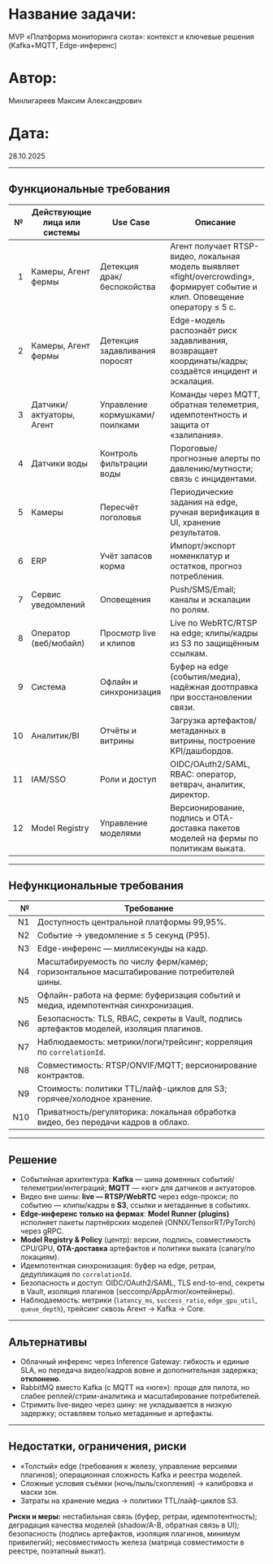 # Название задачи:

MVP «Платформа мониторинга скота»: контекст и ключевые решения (Kafka+MQTT, Edge-инференс)

# Автор:

Минлигареев Максим Александрович

# Дата:

28.10.2025

---

## Функциональные требования

|   № | Действующие лица или системы | Use Case                       | Описание                                                                                                                         |
| --: | ---------------------------- | ------------------------------ | -------------------------------------------------------------------------------------------------------------------------------- |
|   1 | Камеры, Агент фермы          | Детекция драк/беспокойства     | Агент получает RTSP-видео, локальная модель выявляет «fight/overcrowding», формирует событие и клип. Оповещение оператору ≤ 5 с. |
|   2 | Камеры, Агент фермы          | Детекция задавливания поросят  | Edge-модель распознаёт риск задавливания, возвращает координаты/кадры; создаётся инцидент и эскалация.                           |
|   3 | Датчики/актуаторы, Агент     | Управление кормушками/поилками | Команды через MQTT, обратная телеметрия, идемпотентность и защита от «залипания».                                                |
|   4 | Датчики воды                 | Контроль фильтрации воды       | Пороговые/прогнозные алерты по давлению/мутности; связь с инцидентами.                                                           |
|   5 | Камеры                       | Пересчёт поголовья             | Периодические задания на edge, ручная верификация в UI, хранение результатов.                                                    |
|   6 | ERP                          | Учёт запасов корма             | Импорт/экспорт номенклатур и остатков, прогноз потребления.                                                                      |
|   7 | Сервис уведомлений           | Оповещения                     | Push/SMS/Email; каналы и эскалации по ролям.                                                                                     |
|   8 | Оператор (веб/мобайл)        | Просмотр live и клипов         | Live по WebRTC/RTSP на edge; клипы/кадры из S3 по защищённым ссылкам.                                                            |
|   9 | Система                      | Офлайн и синхронизация         | Буфер на edge (события/медиа), надёжная доотправка при восстановлении связи.                                                     |
|  10 | Аналитик/BI                  | Отчёты и витрины               | Загрузка артефактов/метаданных в витрины, построение KPI/дашбордов.                                                              |
|  11 | IAM/SSO                      | Роли и доступ                  | OIDC/OAuth2/SAML, RBAC: оператор, ветврач, аналитик, директор.                                                                   |
|  12 | Model Registry               | Управление моделями            | Версионирование, подпись и OTA-доставка пакетов моделей на фермы по политикам выката.                                            |

---

## Нефункциональные требования

|   № | Требование                                                                               |
| --: | ---------------------------------------------------------------------------------------- |
|  N1 | Доступность центральной платформы 99,95%.                                                |
|  N2 | Событие → уведомление ≤ 5 секунд (P95).                                                  |
|  N3 | Edge-инференс — миллисекунды на кадр.                                                    |
|  N4 | Масштабируемость по числу ферм/камер; горизонтальное масштабирование потребителей шины.  |
|  N5 | Офлайн-работа на ферме: буферизация событий и медиа, идемпотентная синхронизация.        |
|  N6 | Безопасность: TLS, RBAC, секреты в Vault, подпись артефактов моделей, изоляция плагинов. |
|  N7 | Наблюдаемость: метрики/логи/трейсинг; корреляция по `correlationId`.                     |
|  N8 | Совместимость: RTSP/ONVIF/MQTT; версионирование контрактов.                              |
|  N9 | Стоимость: политики TTL/лайф-циклов для S3; горячее/холодное хранение.                   |
| N10 | Приватность/регуляторика: локальная обработка видео, без передачи кадров в облако.       |

---

## Решение

- Событийная архитектура: **Kafka** — шина доменных событий/телеметрии/интеграций; **MQTT** — «юг» для датчиков и актуаторов.
- Видео вне шины: **live — RTSP/WebRTC** через edge-прокси; по событию — клипы/кадры в **S3**, ссылки и метаданные в событиях.
- **Edge-инференс только на фермах**: **Model Runner (plugins)** исполняет пакеты партнёрских моделей (ONNX/TensorRT/PyTorch) через gRPC.
- **Model Registry & Policy** (центр): версии, подпись, совместимость CPU/GPU, **OTA-доставка** артефактов и политики выката (canary/по локациям).
- Идемпотентная синхронизация: буфер на edge, ретраи, дедупликация по `correlationId`.
- Безопасность и доступ: OIDC/OAuth2/SAML, TLS end-to-end, секреты в Vault, изоляция плагинов (seccomp/AppArmor/контейнеры).
- Наблюдаемость: метрики (`latency_ms`, `success_ratio`, `edge_gpu_util`, `queue_depth`), трейсинг сквозь Агент → Kafka → Core.

---

## Альтернативы

- Облачный инференс через Inference Gateway: гибкость и единые SLA, но передача видео/кадров вовне и дополнительная задержка; **отклонено**.
- RabbitMQ вместо Kafka (с MQTT на «юге»): проще для пилота, но слабее реплей/стрим-аналитика и масштабирование потребителей.
- Стримить live-видео через шину: не укладывается в низкую задержку; оставляем только метаданные и артефакты.

---

## Недостатки, ограничения, риски

- «Толстый» edge (требования к железу, управление версиями плагинов); операционная сложность Kafka и реестра моделей.
- Сложные условия съёмки (ночь/пыль/скопления) → калибровка и маски зон.
- Затраты на хранение медиа → политики TTL/лайф-циклов S3.

**Риски и меры:** нестабильная связь (буфер, ретраи, идемпотентность); деградация качества моделей (shadow/A-B, обратная связь в UI); безопасность (подпись артефактов, изоляция плагинов, минимум привилегий); несовместимость железа (матрица совместимости в реестре, поэтапный выкат).
